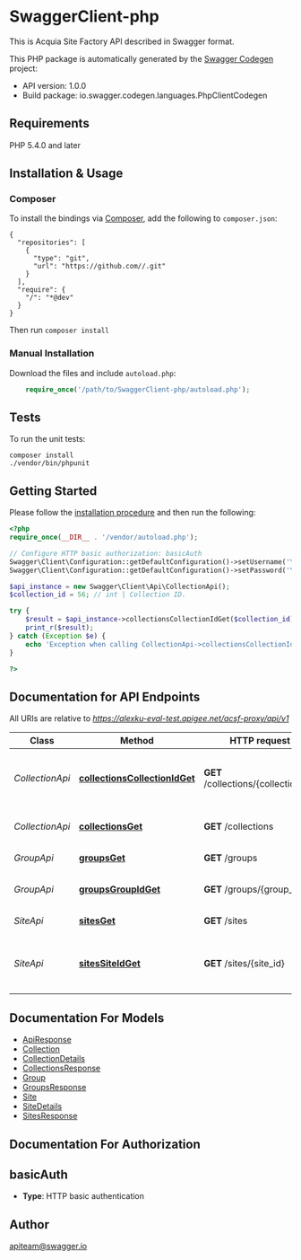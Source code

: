 # SwaggerClient-php
This is Acquia Site Factory API described in Swagger format.

This PHP package is automatically generated by the [Swagger Codegen](https://github.com/swagger-api/swagger-codegen) project:

- API version: 1.0.0
- Build package: io.swagger.codegen.languages.PhpClientCodegen

## Requirements

PHP 5.4.0 and later

## Installation & Usage
### Composer

To install the bindings via [Composer](http://getcomposer.org/), add the following to `composer.json`:

```
{
  "repositories": [
    {
      "type": "git",
      "url": "https://github.com//.git"
    }
  ],
  "require": {
    "/": "*@dev"
  }
}
```

Then run `composer install`

### Manual Installation

Download the files and include `autoload.php`:

```php
    require_once('/path/to/SwaggerClient-php/autoload.php');
```

## Tests

To run the unit tests:

```
composer install
./vendor/bin/phpunit
```

## Getting Started

Please follow the [installation procedure](#installation--usage) and then run the following:

```php
<?php
require_once(__DIR__ . '/vendor/autoload.php');

// Configure HTTP basic authorization: basicAuth
Swagger\Client\Configuration::getDefaultConfiguration()->setUsername('YOUR_USERNAME');
Swagger\Client\Configuration::getDefaultConfiguration()->setPassword('YOUR_PASSWORD');

$api_instance = new Swagger\Client\Api\CollectionApi();
$collection_id = 56; // int | Collection ID.

try {
    $result = $api_instance->collectionsCollectionIdGet($collection_id);
    print_r($result);
} catch (Exception $e) {
    echo 'Exception when calling CollectionApi->collectionsCollectionIdGet: ', $e->getMessage(), PHP_EOL;
}

?>
```

## Documentation for API Endpoints

All URIs are relative to *https://alexku-eval-test.apigee.net/acsf-proxy/api/v1*

Class | Method | HTTP request | Description
------------ | ------------- | ------------- | -------------
*CollectionApi* | [**collectionsCollectionIdGet**](docs/Api/CollectionApi.md#collectionscollectionidget) | **GET** /collections/{collection_id} | Get detailed information about a site collection.
*CollectionApi* | [**collectionsGet**](docs/Api/CollectionApi.md#collectionsget) | **GET** /collections | Gets a list of site collections
*GroupApi* | [**groupsGet**](docs/Api/GroupApi.md#groupsget) | **GET** /groups | Get a list of groups.
*GroupApi* | [**groupsGroupIdGet**](docs/Api/GroupApi.md#groupsgroupidget) | **GET** /groups/{group_id} | Get a group by group ID.
*SiteApi* | [**sitesGet**](docs/Api/SiteApi.md#sitesget) | **GET** /sites | Gets a list of sites
*SiteApi* | [**sitesSiteIdGet**](docs/Api/SiteApi.md#sitessiteidget) | **GET** /sites/{site_id} | Get detailed information about a site.


## Documentation For Models

 - [ApiResponse](docs/Model/ApiResponse.md)
 - [Collection](docs/Model/Collection.md)
 - [CollectionDetails](docs/Model/CollectionDetails.md)
 - [CollectionsResponse](docs/Model/CollectionsResponse.md)
 - [Group](docs/Model/Group.md)
 - [GroupsResponse](docs/Model/GroupsResponse.md)
 - [Site](docs/Model/Site.md)
 - [SiteDetails](docs/Model/SiteDetails.md)
 - [SitesResponse](docs/Model/SitesResponse.md)


## Documentation For Authorization


## basicAuth

- **Type**: HTTP basic authentication


## Author

apiteam@swagger.io


